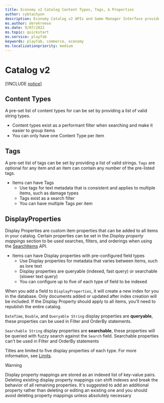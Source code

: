 ```yaml
---
title: Economy v2 Catalog Content Types, Tags, & Properties
author: cybtachyon
description: Economy Catalog v2 APIs and Game Manager Interface provide item management and tooling.
ms.author: derekreese
ms.date: 9/07/2022
ms.topic: quickstart
ms.service: playfab
keywords: playfab, commerce, economy
ms.localizationpriority: medium
---
```


# Catalog v2

[!INCLUDE [notice](../../../includes/_economy-release.md)]

## Content Types

A pre-set list of content types for can be set by providing a list of valid string types.

* Content types exist as a performant filter when searching and make it easier to group items
* You can only have one Content Type per item

## Tags

A pre-set list of tags can be set by providing a list of valid strings. `Tags` are optional for any item and an item can contain any number of the pre-listed tags.

* Items can have Tags
  * Use tags for text metadata that is consistent and applies to multiple items, such as damage types
  * Tags exist as a search filter
  * You can have multiple Tags per item

## DisplayProperties

Display Properties are custom item properties that can be added to all items in your catalog. Certain properties can be set in the _Display property mappings_ section to be used searches, filters, and orderings when using the [SearchItems](/rest/api/playfab/economy/catalog/search-items) API.

* Items can have Display properties with pre-configured field types
  * Use Display properties for metadata that varies between items, such as lore text
  * Display properties are queryable (indexed, fast query) or searchable (slower text query)
  * You can configure up to five of each type of field to be indexed

When you add a field to `DisplayProperties`, it will create a new index for you in the database. Only documents added or updated after index creation will be included. If the Display Property should apply to all items, you'll need to republish the entire catalog.

`DateTime`, `Double`, and `Queryable String` display properties are **queryable**, these properties can be used in Filter and OrderBy statements.

`Searchable String` display properties are **searchable**, these properties will be queried with fuzzy search against the `Search` field. Searchable properties can't be used in Filter and OrderBy statements

Titles are limited to five display properties of each type. For more information, see [Limits](limits.md).

> [!WARNING]
> Display property mappings are stored as an indexed list of key-value pairs. Deleting existing display property mappings can shift indexes and break the behavior of all remaining properties. It's suggested to add an additional property rather than deleting or editing an existing one and you should avoid deleting property mappings unless absolutely necessary
